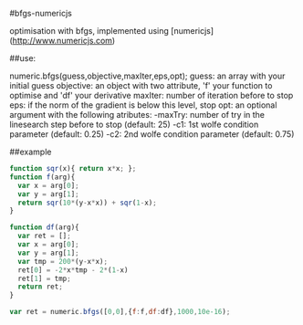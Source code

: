 #bfgs-numericjs

optimisation with bfgs, implemented using [numericjs] (http://www.numericjs.com)

##use:

numeric.bfgs(guess,objective,maxIter,eps,opt);
guess: an array with your initial guess
objective: an object with two attribute, 'f' your function to optimise and 'df' your derivative
maxIter: number of iteration before to stop
eps: if the norm of the gradient is below this level, stop
opt: an optional argument with the following atributes:
-maxTry: number of try in the linesearch step before to stop (default: 25)
-c1: 1st wolfe condition parameter (default: 0.25)
-c2: 2nd wolfe condition parameter (default: 0.75) 

##example


```js
function sqr(x){ return x*x; };
function f(arg){
  var x = arg[0];
  var y = arg[1];
  return sqr(10*(y-x*x)) + sqr(1-x);
}

function df(arg){
  var ret = [];
  var x = arg[0];
  var y = arg[1];
  var tmp = 200*(y-x*x);
  ret[0] = -2*x*tmp - 2*(1-x)
  ret[1] = tmp;
  return ret;
}

var ret = numeric.bfgs([0,0],{f:f,df:df},1000,10e-16);
```